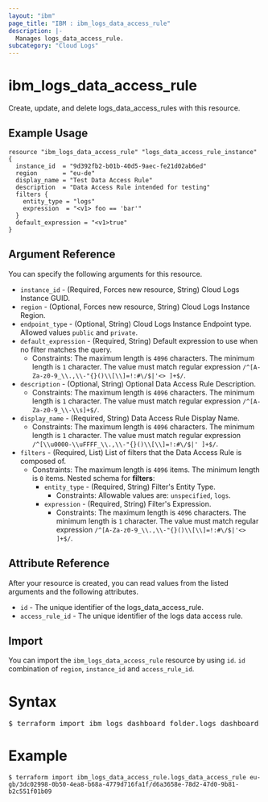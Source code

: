 ```yaml
---
layout: "ibm"
page_title: "IBM : ibm_logs_data_access_rule"
description: |-
  Manages logs_data_access_rule.
subcategory: "Cloud Logs"
---
```


# ibm_logs_data_access_rule

Create, update, and delete logs_data_access_rules with this resource.

## Example Usage

```hcl
resource "ibm_logs_data_access_rule" "logs_data_access_rule_instance" {
  instance_id  = "9d392fb2-b01b-40d5-9aec-fe21d02ab6ed"
  region       = "eu-de"
  display_name = "Test Data Access Rule"
  description  = "Data Access Rule intended for testing"
  filters {
    entity_type = "logs"
    expression  = "<v1> foo == 'bar'"
  }
  default_expression = "<v1>true"
}
```

## Argument Reference

You can specify the following arguments for this resource.

* `instance_id` - (Required, Forces new resource, String) Cloud Logs Instance GUID.
* `region` - (Optional, Forces new resource, String) Cloud Logs Instance Region.
* `endpoint_type` - (Optional, String) Cloud Logs Instance Endpoint type. Allowed values `public` and `private`.
* `default_expression` - (Required, String) Default expression to use when no filter matches the query.
  * Constraints: The maximum length is `4096` characters. The minimum length is `1` character. The value must match regular expression `/^[A-Za-z0-9_\\.,\\-"{}()\\[\\]=!:#\/$|'<> ]+$/`.
* `description` - (Optional, String) Optional Data Access Rule Description.
  * Constraints: The maximum length is `4096` characters. The minimum length is `1` character. The value must match regular expression `/^[A-Za-z0-9_\\-\\s]+$/`.
* `display_name` - (Required, String) Data Access Rule Display Name.
  * Constraints: The maximum length is `4096` characters. The minimum length is `1` character. The value must match regular expression `/^[\\u0000-\\uFFFF_\\.,\\-"{}()\\[\\]=!:#\/$|' ]+$/`.
* `filters` - (Required, List) List of filters that the Data Access Rule is composed of.
  * Constraints: The maximum length is `4096` items. The minimum length is `0` items.
Nested schema for **filters**:
	* `entity_type` - (Required, String) Filter's Entity Type.
	  * Constraints: Allowable values are: `unspecified`, `logs`.
	* `expression` - (Required, String) Filter's Expression.
	  * Constraints: The maximum length is `4096` characters. The minimum length is `1` character. The value must match regular expression `/^[A-Za-z0-9_\\.,\\-"{}()\\[\\]=!:#\/$|'<> ]+$/`.

## Attribute Reference

After your resource is created, you can read values from the listed arguments and the following attributes.

* `id` - The unique identifier of the logs_data_access_rule.
* `access_rule_id` - The unique identifier of the logs data access rule.

## Import

You can import the `ibm_logs_data_access_rule` resource by using `id`. `id` combination of `region`, `instance_id` and `access_rule_id`.

# Syntax
<pre>
$ terraform import ibm_logs_dashboard_folder.logs_dashboard_folder < region >/< instance_id >/< access_rule_id >;
</pre>

# Example
```
$ terraform import ibm_logs_data_access_rule.logs_data_access_rule eu-gb/3dc02998-0b50-4ea8-b68a-4779d716fa1f/d6a3658e-78d2-47d0-9b81-b2c551f01b09
```
